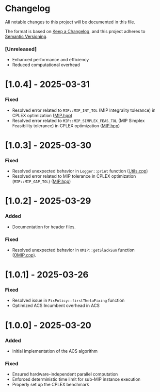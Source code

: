 # Changelog

All notable changes to this project will be documented in this file.

The format is based on [Keep a Changelog](https://keepachangelog.com/en/1.0.0/), and this project adheres to [Semantic Versioning](https://semver.org/spec/v2.0.0.html).

### [Unreleased]
- Enhanced performance and efficiency  
- Reduced computational overhead  


# [1.0.4] - 2025-03-31
### Fixed
- Resolved error related to `MIP::MIP_INT_TOL` (MIP Integrality tolerance) in CPLEX optimization ([MIP.hpp](code/include/MIP.hpp))
- Resolved error related to `MIP::MIP_SIMPLEX_FEAS_TOL` (MIP Simplex Feasibility tolerance) in CPLEX optimization ([MIP.hpp](code/include/MIP.hpp))


# [1.0.3] - 2025-03-30
### Fixed
- Resolved unexpected behavior in `Logger::print` function ([Utils.cpp](code/source/Utils.cpp))
- Resolved error related to MIP tolerance in CPLEX optimization (`MIP::MIP_GAP_TOL`) ([MIP.hpp](code/include/MIP.hpp))


# [1.0.2] - 2025-03-29
### Added
- Documentation for header files.

### Fixed
- Resolved unexpected behavior in `OMIP::getSlackSum` function ([OMIP.cpp](code/source/OMIP.cpp)).


# [1.0.1] - 2025-03-26
### Fixed
- Resolved issue in `FixPolicy::firstThetaFixing` function
- Optimized ACS Incumbent overhead in ACS


# [1.0.0] - 2025-03-20
### Added
- Initial implementation of the ACS algorithm  

### Fixed
- Ensured hardware-independent parallel computation  
- Enforced deterministic time limit for sub-MIP instance execution  
- Properly set up the CPLEX benchmark  

<!--
## [Unreleased]
- Add new changes here before the next release.

## [1.0.0] - YYYY-MM-DD
### Added
- Initial release of the project.

<!-- Add future versions below -->

<!--
## [0.1.0] - YYYY-MM-DD
### Added
- Project setup and initial development.-->
